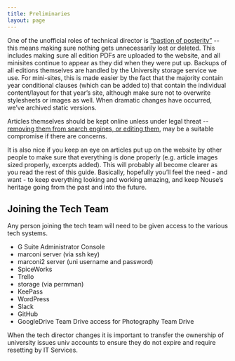 ```yaml
---
title: Preliminaries
layout: page
---
```


One of the unofficial roles of technical director is [“bastion of posterity”](http://www.nouse.co.uk/2009/04/27/a-window-to-the-past/) -- this means making sure nothing gets unnecessarily lost or deleted.
This includes making sure all edition PDFs are uploaded to the website, and all minisites continue to appear as they did when they were put up.  Backups of all editions themselves are handled by the University storage service we use.
For mini-sites, this is made easier by the fact that the majority contain year conditional clauses (which can be added to) that contain the individual content/layout for that year’s site, although make sure not to overwrite stylesheets or images as well.
When dramatic changes have occurred, we’ve archived static versions.

Articles themselves should be kept online unless under legal threat -- [removing them from search engines, or editing them](removing-content.html), may be a suitable compromise if there are concerns.

It is also nice if you keep an eye on articles put up on the website by other people to make sure that everything is done properly (e.g. article images sized properly, excerpts added).
This will probably all become clearer as you read the rest of this guide.
Basically, hopefully you’ll feel the need - and want - to keep everything looking and working amazing, and keep Nouse’s heritage going from the past and into the future.

## Joining the Tech Team

Any person joining the tech team will need to be given access to the various tech systems.

* G Suite Administrator Console
* marconi server (via ssh key)
* marconi2 server (uni username and password)
* SpiceWorks
* Trello
* storage (via permman)
* KeePass
* WordPress
* Slack
* GitHub
* GoogleDrive Team Drive access for Photography Team Drive

When the tech director changes it is important to transfer the ownership of university issues univ accounts to ensure they do not expire and require resetting by IT Services.
